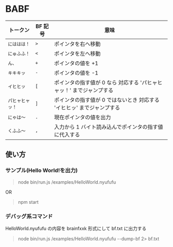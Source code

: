 # BABF

| トークン         | BF 記号 | 意味                                                                   |
| ---------------- | ------- | ---------------------------------------------------------------------- |
| `にははは！`     | `>`     | ポインタを右へ移動                                                     |
| `にゅふふ！`     | `<`     | ポインタを左へ移動                                                     |
| `ん、`           | `+`     | ポインタの値を +1                                                      |
| `キキキッ`       | `-`     | ポインタの値を -1                                                      |
| `イヒヒッ`       | `[`     | ポインタの指す値が 0 なら 対応する 'パヒャヒャッ！' までジャンプする   |
| `パヒャヒャッ！` | `]`     | ポインタの指す値が 0 ではないとき 対応する 'イヒヒッ' までジャンプする |
| `にゃは～`       | `.`     | 現在ポインタの値を出力                                                 |
| `くふふ～`       | `,`     | 入力から 1 バイト読み込んでポインタの指す値に代入する                  |

## 使い方

### サンプル(Hello World!を出力)

> node bin/run.js /examples/HelloWorld.nyufufu

OR

> npm start

### デバッグ系コマンド

HelloWorld.nyufufu の内容を brainfxxk 形式にして bf.txt に出力する

> node bin/run.js /examples/HelloWorld.nyufufu --dump-bf 2> bf.txt
